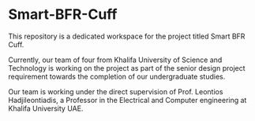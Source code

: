 # Smart-BFR-Cuff
This repository is a dedicated workspace for the project titled Smart BFR Cuff. 

Currently, our team of four from Khalifa University of Science and Technology is working on the project as part of the senior design project requirement towards the completion of our undergraduate studies.

Our team is working under the direct supervision of Prof. Leontios Hadjileontiadis,  a Professor in the Electrical and Computer engineering at Khalifa University UAE.
